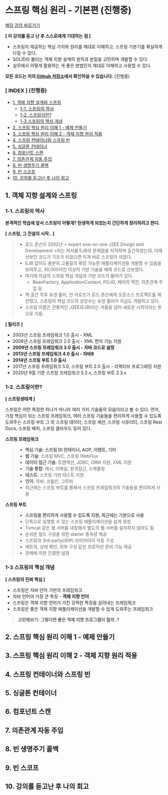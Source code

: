 # 스프링 핵심 원리 - 기본편 (진행중)

[해당 강의 바로가기](https://www.inflearn.com/course/%EC%8A%A4%ED%94%84%EB%A7%81-%ED%95%B5%EC%8B%AC-%EC%9B%90%EB%A6%AC-%EA%B8%B0%EB%B3%B8%ED%8E%B8/dashboard)

**[ 이 강의를 듣고 난 후 스스로에게 기대하는 점 ]**

- 스프링이 제공하는 핵심 가치와 원리를 제대로 이해하고, 스프링 기본기를 확실하게 다질 수 있다.
- SOLID라 불리는 객체 지향 설계의 원칙과 본질을 고민하며 개발할 수 있다. 
- 실무에서 어떻게 활용하는 게 좋은 방법인지 제대로 이해하고 사용할 수 있다.

**모든 코드는 저의 [Github 저장소](https://github.com/conagreen/study-spring/tree/main/core)에서 확인하실 수 있습니다.** (진행중)

### **[ INDEX ]** (진행중)
- [1. 객체 지향 설계와 스프링](#1-객체-지향-설계와-스프링)  
  - [1-1. 스프링의 역사](#1-1-스프링의-역사)
  - [1-2. 스프링이란?](#1-2-스프링이란) 
  - [1-3 스프링의 핵심 개념](#1-3-스프링의-핵심-개념)
- [2. 스프링 핵심 원리 이해 1 - 예제 만들기](#2-스프링-핵심-원리-이해-1---예제-만들기)
- [3. 스프링 핵심 원리 이해 2 - 객체 지향 원리 적용](#3-스프링-핵심-원리-이해-2---객체-지향-원리-적용)
- [4. 스프링 컨테이너와 스프링 빈](#4-스프링-컨테이너와-스프링-빈)
- [5. 싱글톤 컨테이너](#5-싱글톤-컨테이너)
- [6. 컴포넌트 스캔](#6-컴포넌트-스캔)
- [7. 의존관계 자동 주입](#7-의존관계-자동-주입)
- [8. 빈 생명주기 콜백](#8-빈-생명주기-콜백)
- [9. 빈 스코프](#9-빈-스코프)
- [10. 강의를 듣고난 후 나의 회고](#10-강의를-듣고난-후-나의-회고)
     

## 1. 객체 지향 설계와 스프링

### 1-1. 스프링의 역사

**본격적인 학습에 앞서 스프링이 어떻게? 탄생하게 되었는지 간단하게 정리하려고 한다.**

**[ 스프링, 그 전설의 시작.. ]**
>- 로드 존슨이 2002년 < expert one-on-one J2EE Design and Development >라는 저서를 EJB의 문제점을 지적하며 출간하였는데, 이때 선보인 코드가 기초가 되었으면 이게 바로 스프링이 되었다.
>- EJB 없이도 충분히 고품질의 확장 가능한 애플리케이션을 개발할 수 있음을 보여주고, 30,000라인 이상의 기반 기술을 예제 코드로 선보였다.
>- 여기에 지금의 스프링 핵심 개념과 기반 코드가 들어가 있다. 
>   - BeanFactory, ApplicationContext, POJO, 제어의 역전, 의존관계 주입 등
>- 책 출간 직후 유겐 휠러, 얀 카로프가 로드 존슨에게 오픈소스 프로젝트를 제안했고, 스프링의 핵심 코드의 상당수는 유겐 휠러가 지금도 개발하고 있다.
>- 스프링 이름은 전통적인 J2EE(EJB)라는 겨울을 넘어 새로운 시작이라는 뜻으로 지음.

**[ 릴리즈 ]**
- 2003년 스프링 프레임워크 1.0 출시 - XML
- 2006년 스프링 프레임워크 2.0 출시 - XML 편의 기능 지원
- **2009년 스프링 프레임워크 3.0 출시 - 자바 코드로 설정**
- **2013년 스프링 프레임워크 4.0 출시 - 자바8**
- **2014년 스프링 부트 1.0 출시**
- 2017년 스프링 프레임워크 5.0, 스프링 부트 2.0 출시 - 리엑티브 프로그래밍 지원 
- 2020년 9월 기준 스프링 프레임워크 5.2.x, 스프링 부트 2.3.x

### 1-2. 스프링이란?
**[ 스프링생태계 ]**

스프링은 어떤 특정한 하나가 아니라 여러 가지 기술들의 모음이라고 볼 수 있다.
먼저, 가장 핵심이 되는 스프링 프레임워크, 여러 스프링 기술들을 편리하게 사용할 수 있도록 도와주는 스프링 부트 그 외 스프링 데이터, 스프링 세션, 스프링 시큐리티, 스프링 Rest Docs, 스프링 배치, 스프링 클라우드 등이 있다.

**스프링 프레임워크**
>- **핵심 기술: 스프링 DI 컨테이너, AOP, 이벤트, 기타**
>- **웹 기술**: 스프링 MVC, 스프링 WebFlux
>- **데이터 접근 기술**: 트랜잭션, JDBC, ORM 지원, XML 지원
>- **기술 통합**: 캐시, 이메일, 원격접근, 스케줄링
>- **테스트**: 스프링 기반 테스트 지원
>- **언어**: 자바, 코틀린, 그루비
>- 최근에는 스프링 부트를 통해서 스프링 프레임워크의 기술들을 편리하게 사용

**스프링 부트**
>- **스프링을 편리하게 사용할 수 있도록 지원, 최근에는 기본으로 사용**
>- 단독으로 실행할 수 있는 스프링 애플리케이션을 쉽게 생성
>- Tomcat 같은 웹 서버를 내장해서 별도의 웹 서버를 설치하지 않아도 됨
>- 손쉬운 빌드 구성을 위한 starter 종속성 제공
>- 스프링과 3rd-party(외부) 라이브러리 자동 구성
>- 메트릭, 상태 확인, 외부 구성 같은 프로덕션 준비 기능 제공
>- 관례에 의한 간결한 설정

### 1-3 스프링의 핵심 개념
**[ 스프링의 진짜 핵심 ]**
- 스프링은 자바 언어 기반의 프레임워크
- 자바 언어의 가장 큰 특징 - **객체 지향 언어**
- 스프링은 객체 지향 언어가 가진 강력한 특징을 살려내는 프레임워크
- 스프링은 좋은 객체 지향 애플리케이션을 개발할 수 있게 도와주는 프레임워크

>**고민해보기: 그렇다면 좋은 객체 지향 프로그램이 뭘까..?**


## 2. 스프링 핵심 원리 이해 1 - 예제 만들기


## 3. 스프링 핵심 원리 이해 2 - 객체 지향 원리 적용


## 4. 스프링 컨테이너와 스프링 빈


## 5. 싱글톤 컨테이너


## 6. 컴포넌트 스캔


## 7. 의존관계 자동 주입


## 8. 빈 생명주기 콜백


## 9. 빈 스코프


## 10. 강의를 듣고난 후 나의 회고